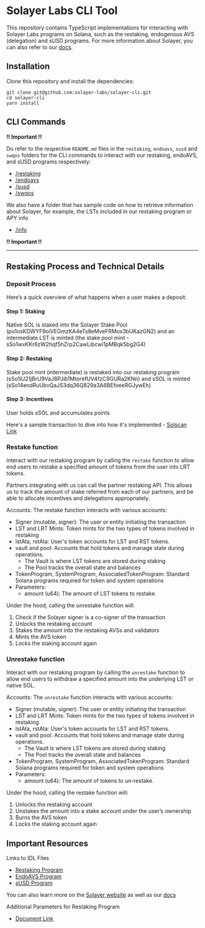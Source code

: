 # Solayer Labs CLI Tool

This repository contains TypeScript implementations for interacting with Solayer Labs programs on Solana, such as the restaking, endogenous AVS (delegation) and sUSD programs. For more information about Solayer, you can also refer to our [docs](https://docs.solayer.org).

## Installation

Clone this repository and install the dependencies:

```
git clone git@github.com:solayer-labs/solayer-cli.git
cd solayer-cli
yarn install
```

## CLI Commands

**!! Important !!**

Do refer to the respective `README.md` files in the `restaking`, `endoavs`, `susd` and `swqos` folders for the CLI commands to interact with our restaking, endoAVS, and sUSD programs respectively: 
 - [/restaking](https://github.com/solayer-labs/solayer-cli/restaking)
 - [/endoavs](https://github.com/solayer-labs/solayer-cli/endoavs)
 - [/susd](https://github.com/solayer-labs/solayer-cli/susd)
 - [/swqos](https://github.com/solayer-labs/solayer-cli/swqos)

We also have a folder that has sample code on how to retrieve information about Solayer, for example, the LSTs included in our restaking program or APY info
 - [/info](https://github.com/solayer-labs/solayer-cli/tree/main/info)

**!! Important !!**

__________

## Restaking Process and Technical Details

### Deposit Process

Here’s a quick overview of what happens when a user makes a deposit:

#### Step 1: Staking

Native SOL is staked into the Solayer Stake Pool (po1osKDWYF9oiVEGmzKA4eTs8eMveFRMox3bUKazGN2) and an intermediate LST is minted (the stake pool mint - sSo1wxKKr6zW2hqf5hZrp2CawLibcwi1pMBqk5bg2G4)

#### Step 2: Restaking

Stake pool mint (intermediate) is restaked into our restaking program (sSo1iU21jBrU9VaJ8PJib1MtorefUV4fzC9GURa2KNn) and sSOL is minted (sSo14endRuUbvQaJS3dq36Q829a3A6BEfoeeRGJywEh)

#### Step 3: Incentives

User holds sSOL and accumulates points

Here's a sample transaction to dive into how it's implemented - [Solscan Link ](https://solscan.io/tx/5cJ2eeBUjuugVhCLW7vys8usbcE73AS6WYwxQNdmgBJYoTpoi9w9KL54VBjpEZYuMeDkEaTVfzZozsVkx4ZfBjK)

### Restake function

Interact with our restaking program by calling the `restake` function to allow end users to restake a specified amount of tokens from the user into LRT tokens.

Partners integrating with us can call the partner restaking API. This allows us to track the amount of stake referred from each of our partners, and be able to allocate incentives and delegations appropriately.

Accounts: The restake function interacts with various accounts:

- Signer (mutable, signer): The user or entity initiating the transaction
- LST and LRT Mints: Token mints for the two types of tokens involved in restaking
- lstAta, rstAta: User's token accounts for LST and RST tokens.
- vault and pool: Accounts that hold tokens and manage state during operations.
  - The Vault is where LST tokens are stored during staking
  - The Pool tracks the overall state and balances
- TokenProgram, SystemProgram, AssociatedTokenProgram: Standard Solana programs required for token and system operations
- Parameters:
  - amount (u64): The amount of LST tokens to restake.

Under the hood, calling the unrestake function will:

1. Check if the Solayer signer is a co-signer of the transaction
2. Unlocks the restaking account
3. Stakes the amount into the restaking AVSs and validators
4. Mints the AVS token
5. Locks the staking account again

### Unrestake function

Interact with our restaking program by calling the `unrestake` function to allow end users to withdraw a specified amount into the underlying LST or native SOL.

Accounts: The `unrestake` function interacts with various accounts:

- Signer (mutable, signer): The user or entity initiating the transaction
- LST and LRT Mints: Token mints for the two types of tokens involved in restaking
- lstAta, rstAta: User's token accounts for LST and RST tokens.
- vault and pool: Accounts that hold tokens and manage state during operations.
  - The Vault is where LST tokens are stored during staking
  - The Pool tracks the overall state and balances
- TokenProgram, SystemProgram, AssociatedTokenProgram: Standard Solana programs required for token and system operations
- Parameters:
  - amount (u64): The amount of tokens to un-restake.

Under the hood, calling the restake function will:

1. Unlocks the restaking account
2. Unstakes the amount into a stake account under the user’s ownership
3. Burns the AVS token
4. Locks the staking account again

## Important Resources

Links to IDL Files

- [Restaking Program](https://github.com/solayer-labs/solayer-cli/blob/main/restaking/utils/restaking_program.json)
- [EndoAVS Program](https://github.com/solayer-labs/solayer-cli/blob/main/endoavs/utils/endoavs_program.json)
- [sUSD Program](https://github.com/solayer-labs/solayer-cli/blob/main/endoavs/utils/susd_pool.json)

You can also learn more on the [Solayer website](https://solayer.org/) as well as our [docs](https://docs.solayer.org/)

Additional Parameters for Restaking Program

- [Document Link](https://docs.google.com/document/d/1FWAKJS-eimrhqNu9uA6P-hP_pJ69wDl54ELQW5j45_U/edit#heading=h.yzvkhpaun3bj)
